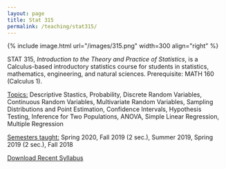 ```yaml
---
layout: page
title: Stat 315
permalink: /teaching/stat315/
---
```



{% include image.html url="/images/315.png" width=300 align="right" %} 

STAT 315, <i>Introduction to the Theory and Practice of Statistics</i>, is a Calculus-based introductory statistics course for students in statistics, mathematics, engineering, and natural sciences. Prerequisite: MATH 160 (Calculus 1).

<u>Topics:</u> Descriptive Stastics, Probability, Discrete Random Variables, Continuous Random Variables, Multivariate Random Variables, Sampling Distributions and Point Estimation, Confidence Intervals, Hypothesis Testing, Inference for Two Populations, ANOVA, Simple Linear Regression, Multiple Regression

<u>Semesters taught:</u> Spring 2020, Fall 2019 (2 sec.), Summer 2019, Spring 2019 (2 sec.), Fall 2018

[Download Recent Syllabus](/teaching/315-syllabus.pdf)